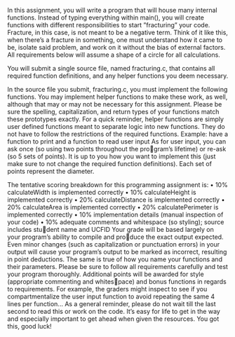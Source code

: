 In this assignment, you will write a program that will house many internal
functions. Instead of typing everything within main(), you will create functions
with different responsibilities to start ”fracturing” your code. Fracture, in this
case, is not meant to be a negative term. Think of it like this, when there’s
a fracture in something, one must understand how it came to be, isolate said
problem, and work on it without the bias of external factors.
All requirements below will assume a shape of a circle for all calculations.

You will submit a single source file, named fracturing.c, that contains all
required function definitions, and any helper functions you deem necessary.

In the source file you submit, fracturing.c, you must implement the following
functions. You may implement helper functions to make these work, as well,
although that may or may not be necessary for this assignment. Please be
sure the spelling, capitalization, and return types of your functions match these
prototypes exactly.
For a quick reminder, helper functions are simply user defined functions meant
to separate logic into new functions. They do not have to follow the restrictions
of the required functions. Example: have a function to print and a function to
read user input
As for user input, you can ask once (so using two points throughout the program’s lifetime) or re-ask (so 5 sets of points). It is up to you how you want to
implement this (just make sure to not change the required function definitions).
Each set of points represent the diameter.

The tentative scoring breakdown for this programming assignment is:
• 10% calculateWidth is implemented correctly
• 10% calculateHeight is implemented correctly
• 20% calculateDistance is implemented correctly
• 20% calculateArea is implemented correctly
• 20% calculatePerimeter is implemented correctly
• 10% implementation details (manual inspection of your code)
• 10% adequate comments and whitespace (so styling); source includes student name and UCFID
Your grade will be based largely on your program’s ability to compile and produce the exact output expected. Even minor changes (such as capitalization
or punctuation errors) in your output will cause your program’s output to be
marked as incorrect, resulting in point deductions. The same is true of how
you name your functions and their parameters. Please be sure to follow all
requirements carefully and test your program thoroughly.
Additional points will be awarded for style (appropriate commenting and whitespace) and bonus functions in regards to requirements. For example, the graders
might inspect to see if you compartmentalize the user input function to avoid
repeating the same 4 lines per function...
As a general reminder, please do not wait till the last second to read this or
work on the code. It’s easy for life to get in the way and especially important
to get ahead when given the resources. You got this, good luck!
